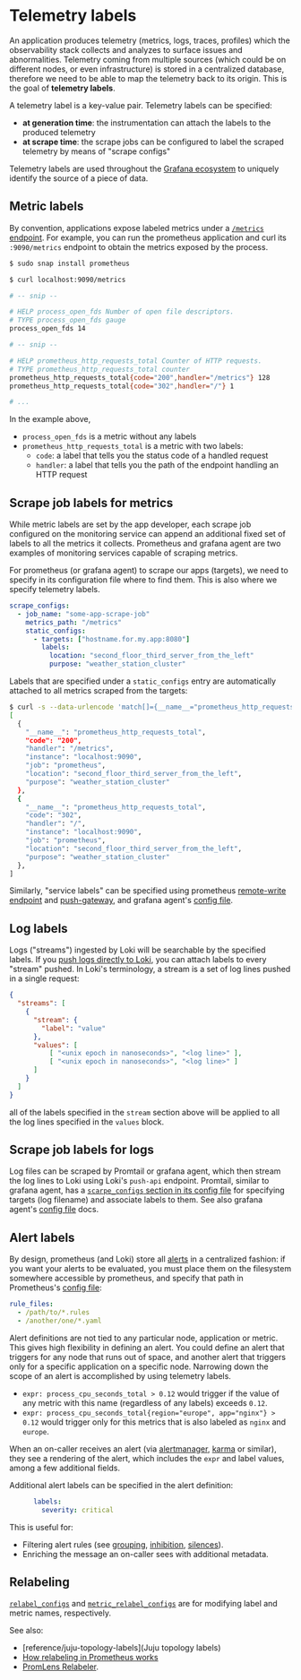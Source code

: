 # Telemetry labels

An application produces telemetry (metrics, logs, traces, profiles) which the observability stack collects and analyzes to surface issues and abnormalities. Telemetry coming from multiple sources (which could be on different nodes, or even infrastructure) is stored in a centralized database, therefore we need to be able to map the telemetry back to its origin.
This is the goal of **telemetry labels**.

A telemetry label is a key-value pair. Telemetry labels can be specified:
- **at generation time**: the instrumentation can attach the labels to the produced telemetry
- **at scrape time**: the scrape jobs can be configured to label the scraped telemetry by means of "scrape configs"

Telemetry labels are used throughout the [Grafana ecosystem](https://grafana.com/oss/) to uniquely identify the source of a piece of data.

## Metric labels

By convention, applications expose labeled metrics under a [`/metrics` endpoint](https://github.com/OpenObservability/OpenMetrics/blob/main/specification/OpenMetrics.md).
For example, you can run the prometheus application and curl its `:9090/metrics` endpoint to obtain the metrics exposed by the process.

```bash
$ sudo snap install prometheus

$ curl localhost:9090/metrics

# -- snip --

# HELP process_open_fds Number of open file descriptors.
# TYPE process_open_fds gauge
process_open_fds 14

# -- snip --

# HELP prometheus_http_requests_total Counter of HTTP requests.
# TYPE prometheus_http_requests_total counter
prometheus_http_requests_total{code="200",handler="/metrics"} 128
prometheus_http_requests_total{code="302",handler="/"} 1

# ...
```

In the example above,
- `process_open_fds` is a metric without any labels
- `prometheus_http_requests_total` is a metric with two labels: 
  - `code`: a label that tells you the status code of a handled request 
  - `handler`: a label that tells you the path of the endpoint handling an HTTP request

## Scrape job labels for metrics

While metric labels are set by the app developer, each scrape job configured on the monitoring service can append an additional fixed set of labels to all the metrics it collects.
Prometheus and grafana agent are two examples of monitoring services capable of scraping metrics.

For prometheus (or grafana agent) to scrape our apps (targets), we need to specify in its configuration file where to find them. This is also where we specify telemetry labels.

```yaml
scrape_configs:
  - job_name: "some-app-scrape-job"
    metrics_path: "/metrics"
    static_configs:
      - targets: ["hostname.for.my.app:8080"]
        labels:
          location: "second_floor_third_server_from_the_left"
          purpose: "weather_station_cluster"
```

Labels that are specified under a `static_configs` entry are automatically attached to all metrics scraped from the targets:

```bash
$ curl -s --data-urlencode 'match[]={__name__="prometheus_http_requests_total"}' localhost:9090/api/v1/series | jq '.data'
[
  {
    "__name__": "prometheus_http_requests_total",
    "code": "200",
    "handler": "/metrics",
    "instance": "localhost:9090",
    "job": "prometheus",
    "location": "second_floor_third_server_from_the_left",
    "purpose": "weather_station_cluster"
  },
  {
    "__name__": "prometheus_http_requests_total",
    "code": "302",
    "handler": "/",
    "instance": "localhost:9090",
    "job": "prometheus",
    "location": "second_floor_third_server_from_the_left",
    "purpose": "weather_station_cluster"
  },
]
```

Similarly, "service labels" can be specified using prometheus [remote-write endpoint](https://prometheus.io/docs/prometheus/latest/querying/api/#remote-write-receiver) and [push-gateway](https://github.com/prometheus/pushgateway/blob/master/README.md#use-it), and grafana agent's [config file](https://grafana.com/docs/agent/latest/configuration/metrics-config/).


## Log labels
Logs ("streams") ingested by Loki will be searchable by the specified labels.
If you [push logs directly to Loki](https://grafana.com/docs/loki/latest/api/#push-log-entries-to-loki), you can attach labels to every "stream" pushed.
In Loki's terminology, a stream is a set of log lines pushed in a single request:
```json
{
  "streams": [
    {
      "stream": {
        "label": "value"
      },
      "values": [
          [ "<unix epoch in nanoseconds>", "<log line>" ],
          [ "<unix epoch in nanoseconds>", "<log line>" ]
      ]
    }
  ]
}
```

all of the labels specified in the `stream` section above will be applied to all the log lines specified in the `values` block.


## Scrape job labels for logs
Log files can be scraped by Promtail or grafana agent, which then stream the log lines to Loki using Loki's `push-api` endpoint.
Promtail, similar to grafana agent, has a [`scarpe_configs` section in its config file](https://grafana.com/docs/loki/latest/clients/promtail/configuration/#scrape_configs) for specifying targets (log filename) and associate labels to them.
See also grafana agent's [config file](https://grafana.com/docs/agent/latest/configuration/logs-config/) docs.


## Alert labels
By design, prometheus (and Loki) store all [alerts](https://prometheus.io/docs/prometheus/latest/configuration/alerting_rules/) in a centralized fashion: if you want your alerts to be evaluated, you must place them on the filesystem somewhere accessible by prometheus, and specify that path in Prometheus's [config file](https://prometheus.io/docs/prometheus/latest/configuration/configuration/#configuration-file):

```yaml
rule_files:
  - /path/to/*.rules
  - /another/one/*.yaml
```

Alert definitions are not tied to any particular node, application or metric.
This gives high flexibility in defining an alert. You could define an alert that triggers for any node that runs out of space, and another alert that triggers only for a specific application on a specific node. Narrowing down the scope of an alert is accomplished by using telemetry labels.

- `expr: process_cpu_seconds_total > 0.12`  would trigger if the value of any metric with this name (regardless of any labels) exceeds `0.12`.
- `expr: process_cpu_seconds_total{region="europe", app="nginx"} > 0.12`  would trigger only for this metrics that is also labeled as `nginx` and `europe`.

When an on-caller receives an alert (via [alertmanager](https://prometheus.io/docs/alerting/latest/alertmanager/), [karma](https://github.com/prymitive/karma) or similar), they see a rendering of the alert, which includes the `expr` and label values, among a few additional fields.

Additional alert labels can be specified in the alert definition:
```yaml
      labels:
        severity: critical
```

This is useful for:
- Filtering alert rules (see [grouping](https://prometheus.io/docs/alerting/latest/alertmanager/#grouping), [inhibition](https://prometheus.io/docs/alerting/latest/alertmanager/#inhibition), [silences](https://prometheus.io/docs/alerting/latest/alertmanager/#silences)).
- Enriching the message an on-caller sees with additional metadata.


## Relabeling
[`relabel_configs`](https://prometheus.io/docs/prometheus/latest/configuration/configuration/#relabel_config) and [`metric_relabel_configs`](https://prometheus.io/docs/prometheus/latest/configuration/configuration/#metric_relabel_configs) are for modifying label and metric names, respectively.

See also:
- [reference/juju-topology-labels](Juju topology labels)
- [How relabeling in Prometheus works](https://grafana.com/blog/2022/03/21/how-relabeling-in-prometheus-works)
- [PromLens Relabeler](https://relabeler.promlabs.com/).
